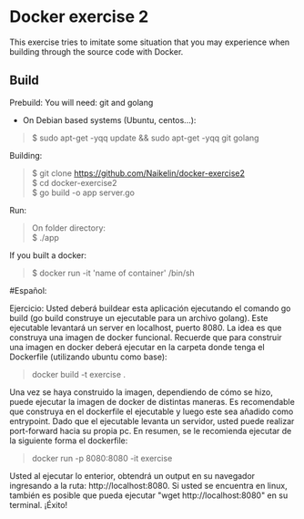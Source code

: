 # Docker exercise 2

This exercise tries to imitate some situation that you may experience when building through the source code with Docker.

## Build

Prebuild: 
You will need: git and golang
 - On Debian based systems (Ubuntu, centos...):
> $ sudo apt-get -yqq update && sudo apt-get -yqq git golang

Building:
> $ git clone https://github.com/Naikelin/docker-exercise2  \
> $ cd docker-exercise2  \
> $ go build -o app server.go

Run:

> On folder directory:  \
> $ ./app

If you built a docker:

> $ docker run -it 'name of container' /bin/sh

#Español:

Ejercicio: 
Usted deberá buildear esta aplicación ejecutando el comando go build (go build construye un ejecutable para un archivo golang). Este ejecutable levantará un server en localhost, puerto 8080. La idea es que construya una imagen de docker funcional. Recuerde que para construir una imagen en docker deberá ejecutar en la carpeta donde tenga el Dockerfile (utilizando ubuntu como base):

> docker build -t exercise .

Una vez se haya construido la imagen, dependiendo de cómo se hizo, puede ejecutar la imagen de docker de distintas maneras.
Es recomendable que construya en el dockerfile el ejecutable y luego este sea añadido como entrypoint. Dado que el ejecutable levanta un servidor, usted puede realizar port-forward hacia su propia pc. En resumen, se le recomienda ejecutar de la siguiente forma el dockerfile:
> docker run -p 8080:8080 -it exercise

Usted al ejecutar lo enterior, obtendrá un output en su navegador ingresando a la ruta: http://localhost:8080. Si usted se encuentra en linux, también es posible que pueda ejecutar "wget http://localhost:8080" en su terminal. ¡Éxito!

